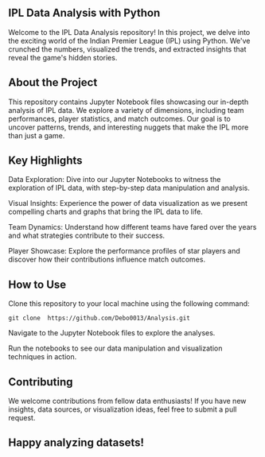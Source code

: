 ## IPL Data Analysis with Python ##

Welcome to the IPL Data Analysis repository! In this project, we delve into the exciting world of the Indian Premier League (IPL) using Python. We've crunched the numbers, visualized the trends, and extracted insights that reveal the game's hidden stories.

## About the Project ##

This repository contains Jupyter Notebook files showcasing our in-depth analysis of IPL data. We explore a variety of dimensions, including team performances, player statistics, and match outcomes. Our goal is to uncover patterns, trends, and interesting nuggets that make the IPL more than just a game.

## Key Highlights ##

Data Exploration: Dive into our Jupyter Notebooks to witness the exploration of IPL data, with step-by-step data manipulation and analysis.

Visual Insights: Experience the power of data visualization as we present compelling charts and graphs that bring the IPL data to life.

Team Dynamics: Understand how different teams have fared over the years and what strategies contribute to their success.

Player Showcase: Explore the performance profiles of star players and discover how their contributions influence match outcomes.

## How to Use ##

Clone this repository to your local machine using the following command:   
```
git clone  https://github.com/Debo0013/Analysis.git
```
Navigate to the Jupyter Notebook files to explore the analyses.

Run the notebooks to see our data manipulation and visualization techniques in action.


## Contributing ##
We welcome contributions from fellow data enthusiasts! If you have new insights, data sources, or visualization ideas, feel free to submit a pull request.


## Happy analyzing datasets! ##


